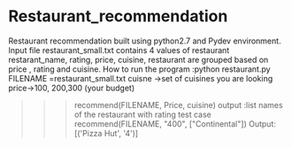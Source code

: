 # Restaurant_recommendation

Restaurant recommendation built using python2.7 and Pydev environment.
Input file restaurant_small.txt contains 4 values of restaurant 
restarant_name,
rating,
price,
cuisine,
restaurant are grouped based on price , rating and cuisine.
How to run the program :python restaurant.py
FILENAME =restaurant_small.txt
cuisne ->set of cuisines you are looking
price->100, 200,300 (your budget)
>>>recommend(FILENAME, Price, cuisine)
output :list names of the restaurant with rating
test case
>>>recommend(FILENAME, "400", ["Continental"])
Output:[('Pizza Hut', '4')]
